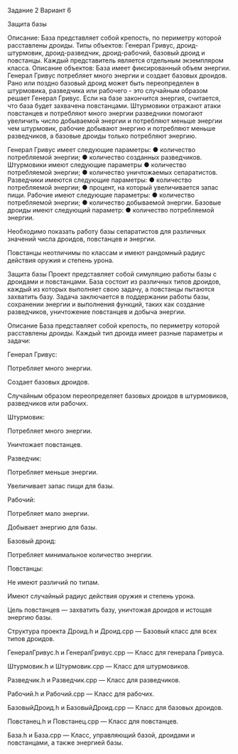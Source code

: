Задание 2 Вариант 6

Защита базы 

Описание:
База представляет собой крепость, по периметру которой расставлены дроиды. 
Типы объектов: Генерал Гривус, дроид-штурмовик, дроид-разведчик, дроид-рабочий, базовый дроид и повстанцы. 
Каждый представитель является отдельным экземпляром класса.
Описание объектов:
База имеет фиксированный объем энергии. Генерал Гривус потребляет много энергии и создает базовых дроидов. Рано или поздно базовый дроид может быть переопределен в штурмовика, разведчика или рабочего - это случайным образом решает Генерал Гривус. Если на базе закончится энергия, считается, что база будет захвачена повстанцами.
Штурмовики отражают атаки повстанцев и потребляют много энергии
разведчики помогают увеличить число добываемой энергии и потребляют меньше энергии чем штурмовик, рабочие добывают энергию и потребляют меньше разведчиков, а базовые дроиды только потребляют энергию. 

Генерал Гривус имеет следующие параметры:
●	количество потребляемой энергии;
●	количество созданных разведчиков.
Штурмовики имеют следующие параметры
●	количество потребляемой энергии;
●	количество уничтожаемых сепаратистов.
Разведчики имеются следующие параметры:
●	количество потребляемой энергии;
●	процент, на который увеличивается запас пищи.
Рабочие имеют следующие параметры:
●	количество потребляемой энергии;
●	количество добываемой энергии.
Базовые дроиды имеют следующий параметр:
●	количество потребляемой энергии.

Необходимо показать работу базы сепаратистов для различных значений числа дроидов, повстанцев и энергии.

Повстанцы неотличимы по классам и имеют рандомный радиус действия оружия и степень урона.

Защита базы
Проект представляет собой симуляцию работы базы с дроидами и повстанцами. База состоит из различных типов дроидов, каждый из которых выполняет свою задачу, а повстанцы пытаются захватить базу. Задача заключается в поддержании работы базы, сохранении энергии и выполнения функций, таких как создание разведчиков, уничтожение повстанцев и добыча энергии.

Описание
База представляет собой крепость, по периметру которой расставлены дроиды. Каждый тип дроида имеет разные параметры и задачи:

Генерал Гривус:

Потребляет много энергии.

Создает базовых дроидов.

Случайным образом переопределяет базовых дроидов в штурмовиков, разведчиков или рабочих.

Штурмовик:

Потребляет много энергии.

Уничтожает повстанцев.

Разведчик:

Потребляет меньше энергии.

Увеличивает запас пищи для базы.

Рабочий:

Потребляет мало энергии.

Добывает энергию для базы.

Базовый дроид:

Потребляет минимальное количество энергии.

Повстанцы:

Не имеют различий по типам.

Имеют случайный радиус действия оружия и степень урона.

Цель повстанцев — захватить базу, уничтожая дроидов и истощая энергию базы.

Структура проекта
Дроид.h и Дроид.cpp — Базовый класс для всех типов дроидов.

ГенералГривус.h и ГенералГривус.cpp — Класс для генерала Гривуса.

Штурмовик.h и Штурмовик.cpp — Класс для штурмовиков.

Разведчик.h и Разведчик.cpp — Класс для разведчиков.

Рабочий.h и Рабочий.cpp — Класс для рабочих.

БазовыйДроид.h и БазовыйДроид.cpp — Класс для базовых дроидов.

Повстанец.h и Повстанец.cpp — Класс для повстанцев.

База.h и База.cpp — Класс, управляющий базой, дроидами и повстанцами, а также энергией базы.

